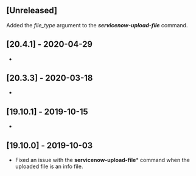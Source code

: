 ## [Unreleased]
Added the *file_type* argument to the ***servicenow-upload-file*** command.

## [20.4.1] - 2020-04-29
-

## [20.3.3] - 2020-03-18
-

## [19.10.1] - 2019-10-15
  -

## [19.10.0] - 2019-10-03
  - Fixed an issue with the **servicenow-upload-file*** command when the uploaded file is an info file.
